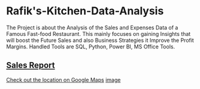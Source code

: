 # Rafik's-Kitchen-Data-Analysis
The Project is about the Analysis of the Sales and Expenses Data of a Famous Fast-food  Restaurant. This mainly focuses on gaining Insights that will boost the Future Sales and also Business Strategies it Improve the Profit Margins. Handled Tools are SQL, Python, Power BI, MS Office Tools.
## [Sales Report](Sales%20Report)

[Check out the location on Google Maps](https://maps.app.goo.gl/WhF22ShAvDXNbyQg6)
[image](https://1drv.ms/p/s!AvHHuL_yQs4XigMEl-ocRrVVxLo-?e=02g0ga&nav=eyJzSWQiOjI2NSwiY0lkIjo3NDg0MTU5OTV9)
